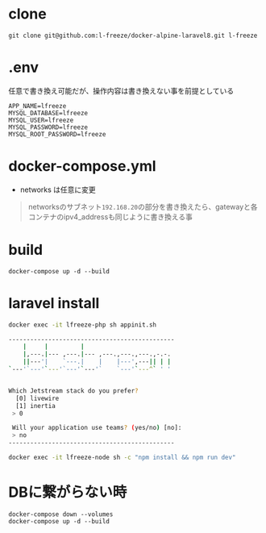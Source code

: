 # clone 
```
git clone git@github.com:l-freeze/docker-alpine-laravel8.git l-freeze
```

# .env
任意で書き換え可能だが、操作内容は書き換えない事を前提としている
```
APP_NAME=lfreeze
MYSQL_DATABASE=lfreeze
MYSQL_USER=lfreeze
MYSQL_PASSWORD=lfreeze
MYSQL_ROOT_PASSWORD=lfreeze
```

# docker-compose.yml
- networks は任意に変更

> networksのサブネット`192.168.20`の部分を書き換えたら、gatewayと各コンテナのipv4_addressも同じように書き換える事

# build
```
docker-compose up -d --build
```

# laravel install
```sh
docker exec -it lfreeze-php sh appinit.sh

----------------------------------------------
    |     |         |
    |,---.|--- ,---.|--- ,---.,---.,---.,-.-.
    ||---'|    `---.|    |    |---',---|| | |
`---'`---'`---'`---'`---'`    `---'`---^` ' '


Which Jetstream stack do you prefer?
  [0] livewire
  [1] inertia
 > 0

 Will your application use teams? (yes/no) [no]:
 > no
----------------------------------------------

docker exec -it lfreeze-node sh -c "npm install && npm run dev"
```


# DBに繋がらない時

```docker
docker-compose down --volumes
docker-compose up -d --build
```


